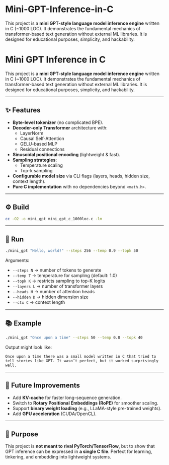 # Mini-GPT-Inference-in-C
This project is a **mini GPT-style language model inference engine** written in C (~1000 LOC). It demonstrates the fundamental mechanics of transformer-based text generation without external ML libraries. It is designed for educational purposes, simplicity, and hackability.
# Mini GPT Inference in C

This project is a **mini GPT-style language model inference engine** written in C (~1000 LOC). It demonstrates the fundamental mechanics of transformer-based text generation without external ML libraries. It is designed for educational purposes, simplicity, and hackability.

---

## ✨ Features
- **Byte-level tokenizer** (no complicated BPE).
- **Decoder-only Transformer** architecture with:
  - LayerNorm
  - Causal Self-Attention
  - GELU-based MLP
  - Residual connections
- **Sinusoidal positional encoding** (lightweight & fast).
- **Sampling strategies**:
  - Temperature scaling
  - Top-k sampling
- **Configurable model size** via CLI flags (layers, heads, hidden size, context length).
- **Pure C implementation** with no dependencies beyond `<math.h>`.

---

## ⚙️ Build
```bash
cc -O2 -o mini_gpt mini_gpt_c_1000loc.c -lm
```

---

## 🚀 Run
```bash
./mini_gpt "Hello, world!" --steps 256 --temp 0.9 --topk 50
```

Arguments:
- `--steps N` → number of tokens to generate
- `--temp T` → temperature for sampling (default: 1.0)
- `--topk K` → restricts sampling to top-K logits
- `--layers L` → number of transformer layers
- `--heads H` → number of attention heads
- `--hidden D` → hidden dimension size
- `--ctx C` → context length

---

## 📚 Example
```bash
./mini_gpt "Once upon a time" --steps 50 --temp 0.8 --topk 40
```
Output might look like:
```
Once upon a time there was a small model written in C that tried to tell stories like GPT. It wasn’t perfect, but it worked surprisingly well.
```

---

## 🔮 Future Improvements
- Add **KV-cache** for faster long-sequence generation.
- Switch to **Rotary Positional Embeddings (RoPE)** for smoother scaling.
- Support **binary weight loading** (e.g., LLaMA-style pre-trained weights).
- Add **GPU acceleration** (CUDA/OpenCL).

---

## 🎯 Purpose
This project is **not meant to rival PyTorch/TensorFlow**, but to show that GPT inference can be expressed in **a single C file**. Perfect for learning, tinkering, and embedding into lightweight systems.
